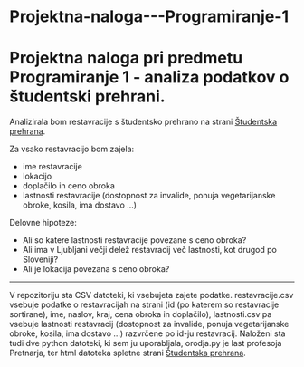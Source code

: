 # Projektna-naloga---Programiranje-1
Projektna naloga pri predmetu Programiranje 1 - analiza podatkov o študentski prehrani.
=======================================================================================

Analizirala bom restavracije s študentsko prehrano na strani
[Študentska prehrana](https://www.studentska-prehrana.si/sl/restaurant).

Za vsako restavracijo bom zajela:
* ime restavracije
* lokacijo
* doplačilo in ceno obroka
* lastnosti restavracije (dostopnost za invalide, ponuja vegetarijanske obroke, kosila, ima dostavo ...)

Delovne hipoteze:
* Ali so katere lastnosti restavracije povezane s ceno obroka?
* Ali ima v Ljubljani večji delež restavracij več lastnosti, kot drugod po Sloveniji?
* Ali je lokacija povezana s ceno obroka?


_____________________________________________________________

V repozitoriju sta CSV datoteki, ki vsebujeta zajete podatke. 
restavracije.csv vsebuje podatke o restavracijah na strani (id (po katerem so restavracije sortirane), ime, naslov, kraj, cena obroka in doplačilo), lastnosti.csv pa vsebuje lastnosti restavracij (dostopnost za invalide, ponuja vegetarijanske obroke, kosila, ima dostavo ...) razvrčene po id-ju restavracij.
Naloženi sta tudi dve python datoteki, ki sem ju uporabljala, orodja.py je last profesoja Pretnarja, ter html datoteka spletne strani [Študentska prehrana](https://www.studentska-prehrana.si/sl/restaurant).
